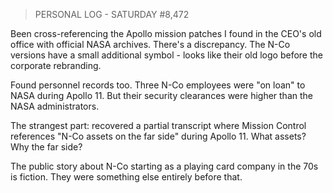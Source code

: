 > PERSONAL LOG - SATURDAY #8,472

Been cross-referencing the Apollo mission patches I found in the CEO's old office with official NASA archives. There's a discrepancy. The N-Co versions have a small additional symbol - looks like their old logo before the corporate rebranding.

Found personnel records too. Three N-Co employees were "on loan" to NASA during Apollo 11. But their security clearances were higher than the NASA administrators.

The strangest part: recovered a partial transcript where Mission Control references "N-Co assets on the far side" during Apollo 11. What assets? Why the far side?

The public story about N-Co starting as a playing card company in the 70s is fiction. They were something else entirely before that.